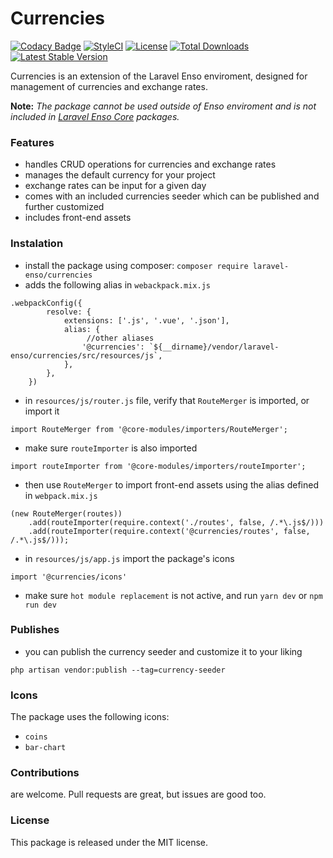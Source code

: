 # Currencies

[![Codacy Badge](https://api.codacy.com/project/badge/Grade/7c8421322ab94fc2a612bcf56bc0f294)](https://www.codacy.com/app/laravel-enso/currencies?utm_source=github.com&amp;utm_medium=referral&amp;utm_content=laravel-enso/currencies&amp;utm_campaign=Badge_Grade)
[![StyleCI](https://github.styleci.io/repos/194647672/shield?branch=master)](https://github.styleci.io/repos/194647672)
[![License](https://poser.pugx.org/laravel-enso/currencies/license)](https://packagist.org/packages/laravel-enso/currencies)
[![Total Downloads](https://poser.pugx.org/laravel-enso/currencies/downloads)](https://packagist.org/packages/laravel-enso/currencies)
[![Latest Stable Version](https://poser.pugx.org/laravel-enso/currencies/version)](https://packagist.org/packages/laravel-enso/currencies)

Currencies is an extension of the Laravel Enso enviroment, 
designed for management of currencies and exchange rates.

**Note:** *The package cannot be used outside of Enso enviroment and is not included in [Laravel Enso Core](https://github.com/laravel-enso/Core) packages.*

### Features
- handles CRUD operations for currencies and exchange rates
- manages the default currency for your project 
- exchange rates can be input for a given day
- comes with an included currencies seeder which can be published and further customized
- includes front-end assets

### Instalation
* install the package using composer: `composer require laravel-enso/currencies`
* adds the following alias in `webackpack.mix.js`
```
.webpackConfig({
        resolve: {
            extensions: ['.js', '.vue', '.json'],
            alias: {
                 //other aliases
                '@currencies': `${__dirname}/vendor/laravel-enso/currencies/src/resources/js`,
            },
        },
    })
```
* in `resources/js/router.js` file, verify that `RouteMerger` is imported, or import it

`import RouteMerger from '@core-modules/importers/RouteMerger';`

* make sure `routeImporter` is also imported

`import routeImporter from '@core-modules/importers/routeImporter';`

* then use `RouteMerger` to import front-end assets using the alias defined in `webpack.mix.js`

```
(new RouteMerger(routes))
    .add(routeImporter(require.context('./routes', false, /.*\.js$/)))
    .add(routeImporter(require.context('@currencies/routes', false, /.*\.js$/)));
```

* in `resources/js/app.js` import the package's icons

`import '@currencies/icons'`

* make sure `hot module replacement` is not active, and run `yarn dev` or `npm run dev`

### Publishes
* you can publish the currency seeder and customize it to your liking

`php artisan vendor:publish --tag=currency-seeder`

### Icons
The package uses the following icons:
* `coins`
* `bar-chart`

### Contributions

are welcome. Pull requests are great, but issues are good too.

### License

This package is released under the MIT license.


